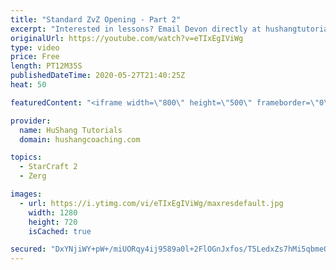 ```yaml
---
title: "Standard ZvZ Opening - Part 2"
excerpt: "Interested in lessons? Email Devon directly at hushangtutorials@outlook.com ------------------------------------------------------------------------------------------------------- Want to support HuShang Tutorials directly? Patreon is a website where you can contribute a monthly donation that will help"
originalUrl: https://youtube.com/watch?v=eTIxEgIViWg
type: video
price: Free
length: PT12M35S
publishedDateTime: 2020-05-27T21:40:25Z
heat: 50

featuredContent: "<iframe width=\"800\" height=\"500\" frameborder=\"0\" src=\"https://www.youtube.com/embed/eTIxEgIViWg\" allow=\"accelerometer; autoplay; encrypted-media; gyroscope; picture-in-picture\" allowfullscreen></iframe>"

provider:
  name: HuShang Tutorials
  domain: hushangcoaching.com

topics:
  - StarCraft 2
  - Zerg

images:
  - url: https://i.ytimg.com/vi/eTIxEgIViWg/maxresdefault.jpg
    width: 1280
    height: 720
    isCached: true

secured: "DxYNjiWY+pW+/miUORqy4ij9589a0l+2FlOGnJxfos/T5LedxZs7hMi5qbmeQxv+eLi8JI6TXanKSddVQU0F1V1GJa2Umtv4Es9Z179lcgq5DYFArqbllZge6JN9P5vkZvFjfsg0rEjRno1Ux6b5oTePbpOS2eWwM1iJra+w39dGXHqPZ8tTnf5rGEg96pFzhsVheOw6kEAEK05NKfWfgjGysZGE2fjgkJCXSDTYGxnq9CzV0uJ13RxGdSiVR2P2CR7V3f/887MQVlECdghGYyGOtQvL/fSgW5I1rUUu1WNGIgYm0pxXLa96SVVTDtn5tsNsMYD1niJ4572kvZVb/fNEX1RynrMyebc7V0HV1SqHLbOtHVGcOdISXDDeZpkkLP+vn3dlyr9h3vSac+9FtmBoo1bpVWv7mSzSFSBET38=;sUlr5uqIFMP15XNPl8/+fQ=="
---
```


